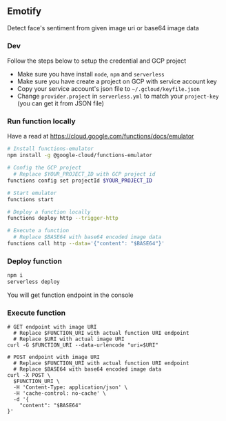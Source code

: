 ## Emotify

Detect face's sentiment from given image uri or base64 image data

### Dev
Follow the steps below to setup the credential and GCP project

* Make sure you have install `node`, `npm` and `serverless`
* Make sure you have create a project on GCP with service account key
* Copy your service account's json file to `~/.gcloud/keyfile.json`
* Change `provider.project` in `serverless.yml` to match your `project-key` (you can get it from JSON file)

### Run function locally
Have a read at https://cloud.google.com/functions/docs/emulator

```bash
# Install functions-emulator 
npm install -g @google-cloud/functions-emulator

# Config the GCP project
  # Replace $YOUR_PROJECT_ID with GCP project id
functions config set projectId $YOUR_PROJECT_ID

# Start emulator
functions start

# Deploy a function locally
functions deploy http --trigger-http

# Execute a function
  # Replace $BASE64 with base64 encoded image data
functions call http --data='{"content": "$BASE64"}'
```


### Deploy function
```bash
npm i
serverless deploy
```

You will get function endpoint in the console

### Execute function
```
# GET endpoint with image URI
  # Replace $FUNCTION_URI with actual function URI endpoint
  # Replace $URI with actual image URI
curl -G $FUNCTION_URI --data-urlencode "uri=$URI"

# POST endpoint with image URI
  # Replace $FUNCTION_URI with actual function URI endpoint
  # Replace $BASE64 with base64 encoded image data
curl -X POST \
  $FUNCTION_URI \
  -H 'Content-Type: application/json' \
  -H 'cache-control: no-cache' \
  -d '{
    "content": "$BASE64"
}'
```

